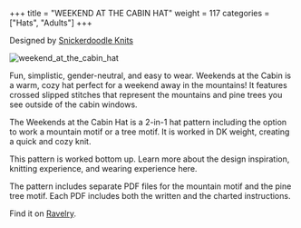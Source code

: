 +++
title = "WEEKEND AT THE CABIN HAT"
weight = 117
categories = ["Hats", "Adults"]
+++

Designed by [Snickerdoodle Knits](https://www.ravelry.com/designers/snickerdoodle-knits)

![weekend_at_the_cabin_hat](/images/weekend_at_the_cabin_hat.webp)

Fun, simplistic, gender-neutral, and easy to wear. Weekends at the Cabin is a warm, cozy hat perfect for a weekend away in the mountains! It features crossed slipped stitches that represent the mountains and pine trees you see outside of the cabin windows.

<!--more-->

The Weekends at the Cabin Hat is a 2-in-1 hat pattern including the option to work a mountain motif or a tree motif. It is worked in DK weight, creating a quick and cozy knit.

This pattern is worked bottom up. Learn more about the design inspiration, knitting experience, and wearing experience here.

The pattern includes separate PDF files for the mountain motif and the pine tree motif. Each PDF includes both the written and the charted instructions.

Find it on [Ravelry](https://www.ravelry.com/patterns/library/weekends-at-the-cabin-hat).